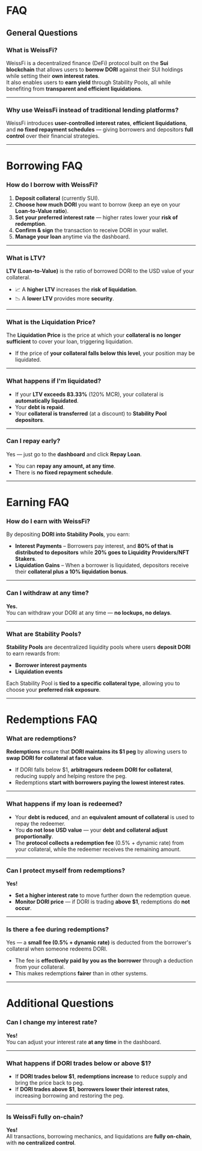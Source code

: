 # FAQ 

## General Questions

### What is WeissFi?

WeissFi is a decentralized finance (DeFi) protocol built on the **Sui blockchain** that allows users to **borrow DORI** against their SUI holdings while setting their **own interest rates**.  
It also enables users to **earn yield** through Stability Pools, all while benefiting from **transparent and efficient liquidations**.

---

### Why use WeissFi instead of traditional lending platforms?

WeissFi introduces **user-controlled interest rates**, **efficient liquidations**, and **no fixed repayment schedules** — giving borrowers and depositors **full control** over their financial strategies.

---

# Borrowing FAQ

### How do I borrow with WeissFi?

1. **Deposit collateral** (currently SUI).  
2. **Choose how much DORI** you want to borrow (keep an eye on your **Loan-to-Value ratio**).  
3. **Set your preferred interest rate** — higher rates lower your **risk of redemption**.  
4. **Confirm & sign** the transaction to receive DORI in your wallet.  
5. **Manage your loan** anytime via the dashboard.

---

### What is LTV?

**LTV (Loan-to-Value)** is the ratio of borrowed DORI to the USD value of your collateral.

- 📈 A **higher LTV** increases the **risk of liquidation**.  
- 📉 A **lower LTV** provides more **security**.

---

### What is the Liquidation Price?

The **Liquidation Price** is the price at which your **collateral is no longer sufficient** to cover your loan, triggering liquidation.

- If the price of **your collateral falls below this level**, your position may be liquidated.

---

### What happens if I'm liquidated?

- If your **LTV exceeds 83.33%** (120% MCR), your collateral is **automatically liquidated**.  
- Your **debt is repaid**.  
- Your **collateral is transferred** (at a discount) to **Stability Pool depositors**.

---

### Can I repay early?

Yes — just go to the **dashboard** and click **Repay Loan**.

- You can **repay any amount, at any time**.  
- There is **no fixed repayment schedule**.

---

# Earning FAQ

### How do I earn with WeissFi?

By depositing **DORI into Stability Pools**, you earn:

- **Interest Payments** – Borrowers pay interest, and **80% of that is distributed to depositors** while **20% goes to Liquidity Providers/NFT Stakers**.
- **Liquidation Gains** – When a borrower is liquidated, depositors receive their **collateral plus a 10% liquidation bonus**.

---

### Can I withdraw at any time?

**Yes.**  
You can withdraw your DORI at any time — **no lockups, no delays**.

---

### What are Stability Pools?

**Stability Pools** are decentralized liquidity pools where users **deposit DORI** to earn rewards from:

- **Borrower interest payments**
- **Liquidation events**

Each Stability Pool is **tied to a specific collateral type**, allowing you to choose your **preferred risk exposure**.

---

# Redemptions FAQ

### What are redemptions?

**Redemptions** ensure that **DORI maintains its $1 peg** by allowing users to **swap DORI for collateral at face value**.

- If DORI falls below $1, **arbitrageurs redeem DORI for collateral**, reducing supply and helping restore the peg.
- Redemptions **start with borrowers paying the lowest interest rates**.

---

### What happens if my loan is redeemed?

- Your **debt is reduced**, and an **equivalent amount of collateral** is used to repay the redeemer.
- You **do not lose USD value** — your **debt and collateral adjust proportionally**.
- The **protocol collects a redemption fee** (0.5% + dynamic rate) from your collateral, while the redeemer receives the remaining amount.

---

### Can I protect myself from redemptions?

**Yes!**

- **Set a higher interest rate** to move further down the redemption queue.
- **Monitor DORI price** — if DORI is trading **above $1**, redemptions do **not occur**.

---

### Is there a fee during redemptions?

Yes — a **small fee (0.5% + dynamic rate)** is deducted from the borrower's collateral when someone redeems DORI.

- The fee is **effectively paid by you as the borrower** through a deduction from your collateral.
- This makes redemptions **fairer** than in other systems.

---
# Additional Questions

### Can I change my interest rate?

**Yes!**  
You can adjust your interest rate **at any time** in the dashboard.

---

### What happens if DORI trades below or above $1?

- If **DORI trades below $1**, **redemptions increase** to reduce supply and bring the price back to peg.
- If **DORI trades above $1**, **borrowers lower their interest rates**, increasing borrowing and restoring the peg.

---

### Is WeissFi fully on-chain?

**Yes!**  
All transactions, borrowing mechanics, and liquidations are **fully on-chain**, with **no centralized control**.
